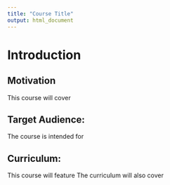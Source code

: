 ```yaml
---
title: "Course Title"
output: html_document
---
```


# Introduction 

## Motivation
This course will cover 

## Target Audience:
The course is intended for 

## Curriculum: 
This course will feature 
The curriculum will also cover 
